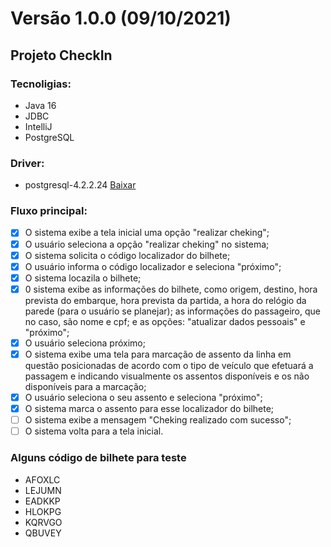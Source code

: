 # Versão 1.0.0 (09/10/2021)

## Projeto CheckIn

### Tecnoligias:

* Java 16
* JDBC
* IntelliJ
* PostgreSQL

### Driver:
- postgresql-4.2.2.24 [Baixar](https://jdbc.postgresql.org/download.html)

### Fluxo principal:

- [X] O sistema exibe a tela inicial uma opção "realizar cheking";
- [X] O usuário seleciona a opção "realizar cheking" no sistema;
- [X] O sistema solicita o código localizador do bilhete;
- [x] O usuário informa o código localizador e seleciona "próximo";
- [x] O sistema locazila o bilhete;
- [X] 0 sistema exibe as informações do bilhete, como origem, destino, hora prevista do embarque, hora prevista da
  partida, a hora do relógio da parede (para o usuário se planejar); as informações do passageiro, que no caso, são nome
  e cpf; e as opções:
  "atualizar dados pessoais" e "próximo";
- [X] O usuário seleciona próximo;
- [X] O sistema exibe uma tela para marcação de assento da linha em questão posicionadas de acordo com o tipo de veículo
  que efetuará a passagem e indicando visualmente os assentos disponíveis e os não disponíveis para a marcação;
- [X] O usuário seleciona o seu assento e seleciona "próximo";
- [X] O sistema marca o assento para esse localizador do bilhete;
- [ ] O sistema exibe a mensagem "Cheking realizado com sucesso";
- [ ] O sistema volta para a tela inicial.

### Alguns código de bilhete para teste

- AFOXLC
- LEJUMN
- EADKKP
- HLOKPG
- KQRVGO
- QBUVEY